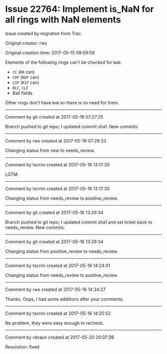 # Issue 22764: Implement is_NaN for all rings with NaN elements

Issue created by migration from Trac.

Original creator: rws

Original creation time: 2017-05-15 08:09:59

Elements of the following rings can't be checked for `NaN`:
  * `CC` (`RR` can)
  * `CDF` (`RDF` can)
  * `CIF` (`RIF` can)
  * `RLF`, `CLF`
  * Ball fields

Other rings don't have `NaN` so there is no need for them.


---

Comment by git created at 2017-05-16 07:27:25

Branch pushed to git repo; I updated commit sha1. New commits:


---

Comment by rws created at 2017-05-16 07:28:33

Changing status from new to needs_review.


---

Comment by tscrim created at 2017-05-16 13:17:30

LGTM.


---

Comment by tscrim created at 2017-05-16 13:17:30

Changing status from needs_review to positive_review.


---

Comment by git created at 2017-05-16 13:29:34

Branch pushed to git repo; I updated commit sha1 and set ticket back to needs_review. New commits:


---

Comment by git created at 2017-05-16 13:29:34

Changing status from positive_review to needs_review.


---

Comment by tscrim created at 2017-05-16 14:24:01

Changing status from needs_review to positive_review.


---

Comment by rws created at 2017-05-16 14:24:27

Thanks. Oops, I had some additions after your comments.


---

Comment by tscrim created at 2017-05-16 14:25:52

No problem, they were easy enough to recheck.


---

Comment by vbraun created at 2017-05-20 20:07:38

Resolution: fixed
